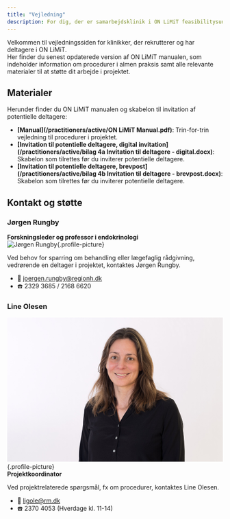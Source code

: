 ```yaml
---
title: "Vejledning"
description: For dig, der er samarbejdsklinik i ON LiMiT feasibilitysudiet
---
```


Velkommen til vejledningssiden for klinikker, der rekrutterer og har deltagere i ON LiMiT.  
Her finder du senest opdaterede version af ON LiMiT manualen, som indeholder information om procedurer i almen praksis samt alle relevante materialer til at støtte dit arbejde i projektet.


## Materialer

Herunder finder du ON LiMiT manualen og skabelon til invitation af potentielle deltagere:

- **[Manual](/practitioners/active/ON LiMiT Manual.pdf)**: Trin-for-trin vejledning til procedurer i projektet.
- **[Invitation til potentielle deltagere, digital invitation](/practitioners/active/bilag 4a Invitation til deltagere - digital.docx)**: Skabelon som tilrettes før du inviterer potentielle deltagere.
- **[Invitation til potentielle deltagere, brevpost](/practitioners/active/bilag 4b Invitation til deltagere - brevpost.docx)**: Skabelon som tilrettes før du inviterer potentielle deltagere.

## Kontakt og støtte


### Jørgen Rungby  

**Forskningsleder og professor i endokrinologi**  
![Jørgen Rungby](/images/Joergen.jpg){.profile-picture}   

Ved behov for sparring om behandling eller lægefaglig rådgivning, vedrørende en deltager i projektet, kontaktes Jørgen Rungby.

- 📧 [joergen.rungby@regionh.dk](mailto:joergen.rungby@regionh.dk)  
- ☎️ 2329 3685 / 2168 6620

### Line Olesen

![Line Olesen](/images/Line.png){.profile-picture}\
**Projektkoordinator**  

Ved projektrelaterede spørgsmål, fx om procedurer, kontaktes Line Olesen.

- 📧 [ligole@rm.dk](mailto:ligole@rm.dk)  
- ☎️ 2370 4053 (Hverdage kl. 11-14)
